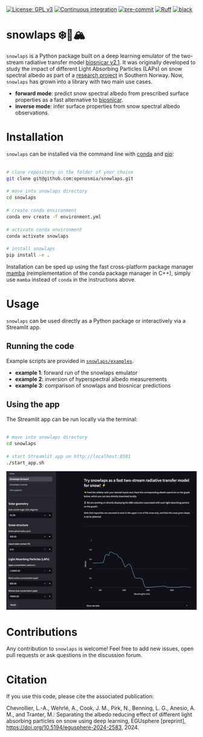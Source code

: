 [![License: GPL v3](https://img.shields.io/badge/License-GPLv3-blue.svg)](https://www.gnu.org/licenses/gpl-3.0)
[![Continuous integration](https://github.com/openosmia/snowlaps/workflows/CI/badge.svg)](https://github.com/openosmia/snowlaps/actions)
[![pre-commit](https://img.shields.io/badge/pre--commit-enabled-brightgreen?logo=pre-commit)](https://pre-commit.com/)
[![Ruff](https://img.shields.io/endpoint?url=https://raw.githubusercontent.com/astral-sh/ruff/main/assets/badge/v2.json)](https://github.com/astral-sh/ruff)
[![black](https://img.shields.io/badge/code%20style-black-000000.svg)](https://github.com/psf/black)

# snowlaps ❄️🦠🏔️

`snowlaps` is a Python package built on a deep learning emulator of
the two-stream radiative transfer model
[biosnicar v2.1](https://github.com/jmcook1186/biosnicar-py). It was originally
developed to study the impact of different Light Absorbing Particles
(LAPs) on snow spectral albedo as part of a [research
project](https://doi.org/10.5194/egusphere-2024-2583,) in Southern
Norway. Now, `snowlaps` has grown into a library with two main use
cases.

- **forward mode**: predict snow spectral albedo from prescribed surface
  properties as a fast alternative to
  [biosnicar](https://biosnicar.vercel.app/).
- **inverse mode**: infer surface properties from snow spectral albedo
  observations.

# Installation

`snowlaps` can be installed via the command line with
[conda](https://docs.conda.io/en/latest/) and
[pip](https://pip.pypa.io/en/stable/):

```bash

# clone repository in the folder of your choice
git clone git@github.com:openosmia/snowlaps.git

# move into snowlaps directory
cd snowlaps

# create conda environment
conda env create -f environment.yml

# activate conda environment
conda activate snowlaps

# install snowlaps
pip install -e .
```

Installation can be sped up using the fast cross-platform package
manager [mamba](https://mamba.readthedocs.io/en/latest/)
(reimplementation of the conda package manager in C++), simply use
`mamba` instead of `conda` in the instructions above.

# Usage

`snowlaps` can be used directly as a Python package or interactively
via a Streamlit app.

## Running the code

Example scripts are provided in
[`snowlaps/examples`](https://github.com/openosmia/snowlaps/tree/main/examples).

- **example 1**: forward run of the snowlaps emulator
- **example 2**: inversion of hyperspectral albedo measurements
- **example 3**: comparison of snowlaps and biosnicar predictions

## Using the app

The Streamlit app can be run locally via the terminal:

```bash

# move into snowlaps directory
cd snowlaps

# start Streamlit app on http://localhost:8501
./start_app.sh
```

[![Snowlaps forward screenshot](./data/assets/app_forward.png)]()

# Contributions

Any contribution to `snowlaps` is welcome! Feel free to add new issues, open pull requests or ask questions in the discussion forum.

# Citation

If you use this code, please cite the associated publication:

Chevrollier, L.-A., Wehrlé, A., Cook, J. M., Pirk, N., Benning, L. G., Anesio, A. M., and Tranter, M.: Separating the albedo reducing effect of different light absorbing particles on snow using deep learning, EGUsphere [preprint], https://doi.org/10.5194/egusphere-2024-2583, 2024.
